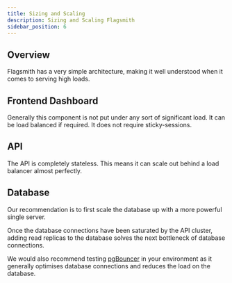 ```yaml
---
title: Sizing and Scaling
description: Sizing and Scaling Flagsmith
sidebar_position: 6
---
```


## Overview

Flagsmith has a very simple architecture, making it well understood when it comes to serving high loads.

## Frontend Dashboard

Generally this component is not put under any sort of significant load. It can be load balanced if required. It does not
require sticky-sessions.

## API

The API is completely stateless. This means it can scale out behind a load balancer almost perfectly.

## Database

Our recommendation is to first scale the database up with a more powerful single server.

Once the database connections have been saturated by the API cluster, adding read replicas to the database solves the
next bottleneck of database connections.

We would also recommend testing [pgBouncer](https://www.pgbouncer.org/) in your environment as it generally optimises
database connections and reduces the load on the database.

